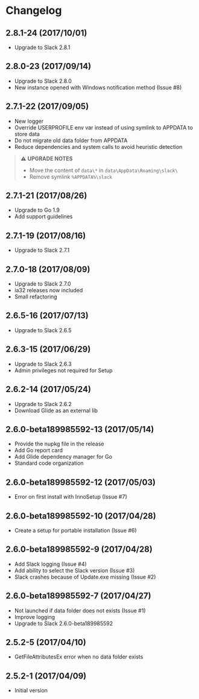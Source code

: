 # Changelog

## 2.8.1-24 (2017/10/01)

* Upgrade to Slack 2.8.1

## 2.8.0-23 (2017/09/14)

* Upgrade to Slack 2.8.0
* New instance opened with Windows notification method (Issue #8)

## 2.7.1-22 (2017/09/05)

* New logger
* Override USERPROFILE env var instead of using symlink to APPDATA to store data
* Do not migrate old data folder from APPDATA
* Reduce dependencies and system calls to avoid heuristic detection

> :warning: **UPGRADE NOTES**
> * Move the content of `data\*` in `data\AppData\Roaming\slack\`
> * Remove symlink `%APPDATA%\slack`

## 2.7.1-21 (2017/08/26)

* Upgrade to Go 1.9
* Add support guidelines

## 2.7.1-19 (2017/08/16)

* Upgrade to Slack 2.7.1

## 2.7.0-18 (2017/08/09)

* Upgrade to Slack 2.7.0
* ia32 releases now included
* Small refactoring

## 2.6.5-16 (2017/07/13)

* Upgrade to Slack 2.6.5

## 2.6.3-15 (2017/06/29)

* Upgrade to Slack 2.6.3
* Admin privileges not required for Setup

## 2.6.2-14 (2017/05/24)

* Upgrade to Slack 2.6.2
* Download Glide as an external lib

## 2.6.0-beta189985592-13 (2017/05/14)

* Provide the nupkg file in the release
* Add Go report card 
* Add Glide dependency manager for Go
* Standard code organization

## 2.6.0-beta189985592-12 (2017/05/03)

* Error on first install with InnoSetup (Issue #7)

## 2.6.0-beta189985592-10 (2017/04/28)

* Create a setup for portable installation (Issue #6)

## 2.6.0-beta189985592-9 (2017/04/28)

* Add Slack logging (Issue #4)
* Add ability to select the Slack version (Issue #3)
* Slack crashes because of Update.exe missing (Issue #2)

## 2.6.0-beta189985592-7 (2017/04/27)

* Not launched if data folder does not exists (Issue #1)
* Improve logging
* Upgrade to Slack 2.6.0-beta189985592

## 2.5.2-5 (2017/04/10)

* GetFileAttributesEx error when no data folder exists

## 2.5.2-1 (2017/04/09)

* Initial version
